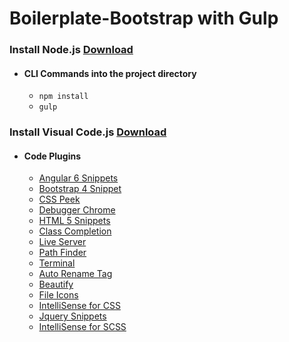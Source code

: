 # Boilerplate-Bootstrap with Gulp

### Install Node.js <a href="https://nodejs.org/en/download/">Download</a>
-   #### CLI Commands into the project directory
    - <code>npm install</code>
    - <code>gulp</code>
  
### Install Visual Code.js <a href="https://code.visualstudio.com/download">Download</a>
-   #### Code Plugins
    - <a href="https://marketplace.visualstudio.com/items?itemName=Mikael.Angular-BeastCode">Angular 6 Snippets</a><br /> 
    - <a href="https://marketplace.visualstudio.com/items?itemName=thekalinga.bootstrap4-vscode">Bootstrap 4 Snippet</a><br /> 
    - <a href="https://marketplace.visualstudio.com/items?itemName=pranaygp.vscode-css-peek">CSS Peek</a><br /> 
    - <a href="https://marketplace.visualstudio.com/items?itemName=msjsdiag.debugger-for-chrome"> Debugger Chrome</a><br /> 
    - <a href="https://marketplace.visualstudio.com/items?itemName=abusaidm.html-snippets">HTML 5 Snippets</a><br /> 
    - <a href="https://marketplace.visualstudio.com/items?itemName=Zignd.html-css-class-completion">Class Completion</a><br /> 
    - <a href="https://marketplace.visualstudio.com/items?itemName=ritwickdey.LiveServer">Live Server</a><br /> 
    - <a href="https://marketplace.visualstudio.com/items?itemName=christian-kohler.path-intellisense">Path Finder</a><br /> 
    - <a href="https://marketplace.visualstudio.com/items?itemName=formulahendry.terminal">Terminal</a><br />
    - <a href="https://marketplace.visualstudio.com/items?itemName=formulahendry.auto-rename-tag">Auto Rename Tag</a><br />
    - <a href="https://marketplace.visualstudio.com/items?itemName=HookyQR.beautify">Beautify</a><br />
    - <a href="https://marketplace.visualstudio.com/items?itemName=file-icons.file-icons">File Icons</a><br />
    - <a href="https://marketplace.visualstudio.com/items?itemName=Zignd.html-css-class-completion">IntelliSense for CSS</a><br />
    - <a href="https://marketplace.visualstudio.com/items?itemName=donjayamanne.jquerysnippets">Jquery Snippets</a><br />
    - <a href="https://marketplace.visualstudio.com/items?itemName=mrmlnc.vscode-scss">IntelliSense for SCSS</a><br />
    

